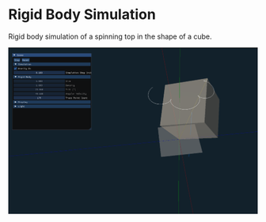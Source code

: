 # Rigid Body Simulation

Rigid body simulation of a spinning top in the shape of a cube.

![img.png](demo.png)